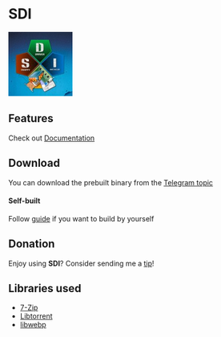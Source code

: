 # SDI

![SDI Logo](.github/logo128.jpg)

## Features

Check out [Documentation](https://github.com/gtumanyan/SDI/blob/dev/Docs/refmanual.pdf)

## Download

You can download the prebuilt binary from the [Telegram topic](https://t.me/Snappy_Driver_Installer)

#### Self-built

Follow [guide](https://github.com/gtumanyan/SDI/blob/dev/Docs/building-win-x64.md) if you want to
build by yourself

## Donation

Enjoy using **SDI**? Consider sending me a [tip](https://boosty.to/snappydriverinstaller/donate)!

## Libraries used

- [7-Zip](https://sourceforge.net/projects/sevenzip)
- [Libtorrent](https://github.com/arvidn/libtorrent)
- [libwebp](https://github.com/webmproject/libwebp)
